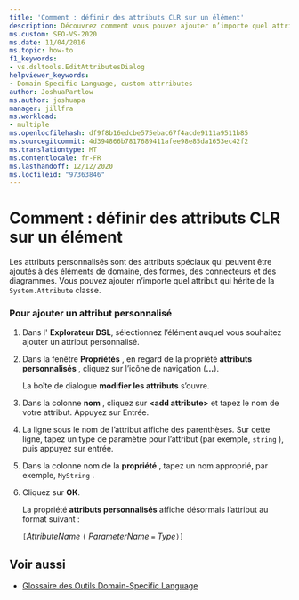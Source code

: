 ```yaml
---
title: 'Comment : définir des attributs CLR sur un élément'
description: Découvrez comment vous pouvez ajouter n’importe quel attribut qui hérite de la classe System. Attribute.
ms.custom: SEO-VS-2020
ms.date: 11/04/2016
ms.topic: how-to
f1_keywords:
- vs.dsltools.EditAttributesDialog
helpviewer_keywords:
- Domain-Specific Language, custom attrributes
author: JoshuaPartlow
ms.author: joshuapa
manager: jillfra
ms.workload:
- multiple
ms.openlocfilehash: df9f8b16edcbe575ebac67f4acde9111a9511b85
ms.sourcegitcommit: 4d394866b7817689411afee98e85da1653ec42f2
ms.translationtype: MT
ms.contentlocale: fr-FR
ms.lasthandoff: 12/12/2020
ms.locfileid: "97363846"
---
```

# <a name="how-to-set-clr-attributes-on-an-element"></a>Comment : définir des attributs CLR sur un élément
Les attributs personnalisés sont des attributs spéciaux qui peuvent être ajoutés à des éléments de domaine, des formes, des connecteurs et des diagrammes. Vous pouvez ajouter n’importe quel attribut qui hérite de la `System.Attribute` classe.

### <a name="to-add-a-custom-attribute"></a>Pour ajouter un attribut personnalisé

1. Dans l' **Explorateur DSL**, sélectionnez l’élément auquel vous souhaitez ajouter un attribut personnalisé.

2. Dans la fenêtre **Propriétés** , en regard de la propriété **attributs personnalisés** , cliquez sur l’icône de navigation (**...**).

     La boîte de dialogue **modifier les attributs** s’ouvre.

3. Dans la colonne **nom** , cliquez sur **\<add attribute>** et tapez le nom de votre attribut. Appuyez sur Entrée.

4. La ligne sous le nom de l’attribut affiche des parenthèses. Sur cette ligne, tapez un type de paramètre pour l’attribut (par exemple, `string` ), puis appuyez sur entrée.

5. Dans la colonne nom de la **propriété** , tapez un nom approprié, par exemple, `MyString` .

6. Cliquez sur **OK**.

     La propriété **attributs personnalisés** affiche désormais l’attribut au format suivant :

     `[`*AttributeName* `(` *ParameterName* `=` *Type*`)]`

## <a name="see-also"></a>Voir aussi

- [Glossaire des Outils Domain-Specific Language](/previous-versions/bb126564(v=vs.100))